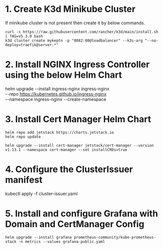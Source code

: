 # 1. Create K3d Minikube Cluster  

If minikube cluster is not present then create it by below commands.

    curl -s https://raw.githubusercontent.com/rancher/k3d/main/install.sh | TAG=v5.3.0 bash
    k3d cluster create mykeptn -p "8082:80@loadbalancer" --k3s-arg "--no-deploy=traefik@server:*"

# 2. Install NGINX Ingress Controller using the below Helm Chart  

  helm upgrade --install ingress-nginx ingress-nginx \
    --repo https://kubernetes.github.io/ingress-nginx \
    --namespace ingress-nginx --create-namespace


# 3. Install Cert Manager Helm Chart  

    helm repo add jetstack https://charts.jetstack.io
    helm repo update

    helm upgrade --install cert-manager jetstack/cert-manager --version v1.13.1 --namespace cert-manager --set installCRDs=true

# 4. Configure the ClusterIssuer manifest  

  kubectl apply -f cluster-issuer.yaml

# 5. Install and configure Grafana with Domain and CertManager Config  

    helm upgrade --install grafana prometheus-community/kube-prometheus-stack -n metrics --values grafana-public.yaml
